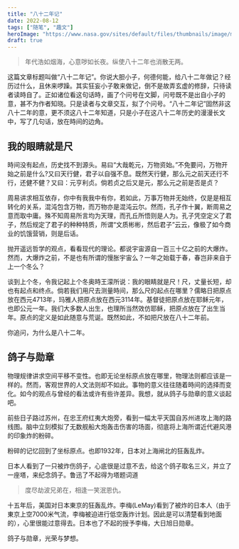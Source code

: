 ```yaml
---
title: "八十二年记"
date: 2022-08-12
tags: ["随笔", "趣文"]
heroImage: "https://www.nasa.gov/sites/default/files/thumbnails/image/main_image_deep_field_smacs0723-5mb.jpg"
draft: true
---
```


> 年代浩如烟海，心意哕如长夜。纵使八十二年也消散无两。

这篇文章标题叫做“八十二年记”。你说大胆小子，何德何能，给八十二年做记？经历过什么，且休来啰躁。其实狂妄小子敢来做记，倒不是故弄玄虚的修辞，只待读者读時自了。正如诸位看这句话時，画了个问号在文脚，问号既不是出自小子的意，甚不为作者知晓。只是读者与文章交互，拟了个问号。“八十二年记”固然非这八十二年的意，更不须这八十二年知道，只是小子在这八十二年历史的漫漫长文中，写了几句话，放在時间的边角。

## 我的眼睛就是尺

時间没有起点，历史找不到源头。易曰“大哉乾元，万物资始。”不免要问，万物开始之前是什么?又曰天行健，君子以自强不息。既然天行健，那么元之前天还行不行，还健不健？又曰：元亨利贞。倘若贞之后又是元，那么元之前是否是贞？

周易讲求相互依存，你中有我我中有你，若如此，万事万物并无始终，仅是是相互转化的关系，混沌包含万物，而万物亦是混沌云尔。然而，孔子作十翼，断周易之意而取中庸。殊不知周易所言均为天理，而孔丘所悟则是人为。孔子凭空定义了君子，然后规定了君子的种种特质，所谓“文质彬彬，然后君子”云云，像极了如今商业的饥饿营销，则是后话。

抛开遥远哲学的观点，看看现代的理论。都说宇宙源自一百三十亿之前的大爆炸。然而，大爆炸之前，不是也有所谓的慢胀宇宙么？一年之始载于春，春岂非来自于上一个冬么？

谈到上个冬，令我记起上个冬奥時王濛所说：我的眼睛就是尺！尺，丈量长短，却也有起点和终点。倘若我们用尺去测量時间，那么尺的起点在哪里？儒略日把原点放在西元4713年，玛雅人把原点放在西元3114年。基督徒把原点放在耶稣元年，也即公元一年。我们大多数人出生，也理所当然效仿耶稣，把原点放在了出生当年。原点的定义是如此随意与荒诞。既然如此，不如把尺放在八十二年前。

你追问，为什么是八十二年。

## 鸽子与勋章

物理规律讲求空间平移不变性。也即无论坐标原点放在哪里，物理法则都应该是一样的。然而，客观世界的人文法则却不如此。事物的意义往往随着時间的选择而变化。如今的观点与曾经的看法或许有些许差异。我想，就从鸽子与勋章的意义谈起吧。

前些日子路过苏州，在忠王府红夷大炮旁，看到一幅太平天国自苏州进攻上海的路线图。脑中立刻模拟了无数舰船大炮轰击伤害的场面，彻底将上海所谓近代避风港的印象炸的粉碎。

粉碎的记忆回到了坐标原点。也即1932年，日本对上海闸北的狂轰乱炸。

日本人看到了一只被炸伤鸽子，心底很是过意不去，给这个鸽子取名三义，并立了一座塔，来纪念鸽子。鲁迅了不起得为塔题词道

> 度尽劫波兄弟在，相逢一笑泯恩仇。

十五年后，美国对日本東京的狂轰乱炸。李梅(LeMay)看到了被炸的日本人（由于東京上空7000米气流，李梅被迫进行低空轰炸计划。因此是可以清楚看到地面的），心里很能过意得去。日本也了不起的授予李梅，大日旭日勋章。

鸽子与勋章，光荣与梦想。

##
